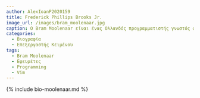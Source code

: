 ```yaml
---
author: AlexIoanP2020159
title: Frederick Phillips Brooks Jr.
image_url: /images/bram_moolenaar.jpg
caption: Ο Bram Moolenaar είναι ένας Ολλανδός προγραμματιστής γνωστός ως ο δημιουργός του δημοφιλούς κειμενογράφου Vim. 
categories:
  - Βιογραφία 
  - Επεξεργαστής Κειμένου
tags:
  - Bram Moolenaar
  - Εφευρέτες
  - Programming
  - Vim
---
```


{% include bio-moolenaar.md %}
